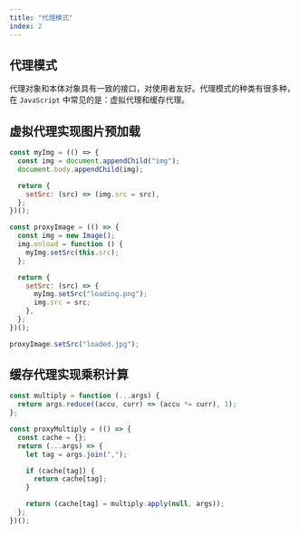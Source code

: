 ```yaml
---
title: "代理模式"
index: 2
---
```


## 代理模式

代理对象和本体对象具有一致的接口，对使用者友好。代理模式的种类有很多种，在 `JavaScript` 中常见的是：虚拟代理和缓存代理。

## 虚拟代理实现图片预加载

```javascript
const myImg = (() => {
  const img = document.appendChild("img");
  document.body.appendChild(img);

  return {
    setSrc: (src) => (img.src = src),
  };
})();

const proxyImage = (() => {
  const img = new Image();
  img.onload = function () {
    myImg.setSrc(this.src);
  };

  return {
    setSrc: (src) => {
      myImg.setSrc("loading.png");
      img.src = src;
    },
  };
})();

proxyImage.setSrc("loaded.jpg");
```

## 缓存代理实现乘积计算

```javascript
const multiply = function (...args) {
  return args.reduce((accu, curr) => (accu *= curr), 1);
};

const proxyMultiply = (() => {
  const cache = {};
  return (...args) => {
    let tag = args.join(",");

    if (cache[tag]) {
      return cache[tag];
    }

    return (cache[tag] = multiply.apply(null, args));
  };
})();
```
